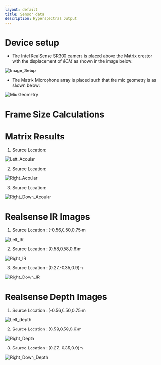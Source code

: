 ```yaml
---
layout: default
title: Sensor data
description: Hyperspectral Output
---
```


# Device setup

   * The Intel RealSense SR300 camera is placed above the Matrix creator with the displacement of *8CM* as shown in the image below:

   ![Image_Setup](/Sound_Localisation/image_setup.jpg)

   * The Matrix Microphone array is placed such that the mic geometry is as shown below:

   ![Mic Geometry](/Sound_Localisation/Mic.png)

# Frame Size Calculations

# Matrix Results

   1. Source Location:

   ![Left_Acoular](/Sound_Localisation/Left_Acoular.png)

   2. Source Location:

   ![Right_Acoular](/Sound_Localisation/Right_Acoular.png)

  3. Source Location:

  ![Right_Down_Acoular](/Sound_Localisation/Right_Down_Acoular.png)

# Realsense IR Images

  1. Source Location : (-0.56,0.50,0.75)m

  ![Left_IR](/RealSenseImages/ir_left.png)

  2. Source Location : (0.58,0.58,0.6)m

  ![Right_IR](/RealSenseImages/ir_right.png)

  3. Source Location : (0.27,-0.35,0.9)m

  ![Right_Down_IR](/RealSenseImages/ir_right_down.png)

# Realsense Depth Images

  1. Source Location : (-0.56,0.50,0.75)m

  ![Left_depth](/RealSenseImages/d_left.png)

  2. Source Location : (0.58,0.58,0.6)m

  ![Right_Depth](/RealSenseImages/d_right.png)

  3. Source Location : (0.27,-0.35,0.9)m

  ![Right_Down_Depth](/RealSenseImages/d_right_down.png)
